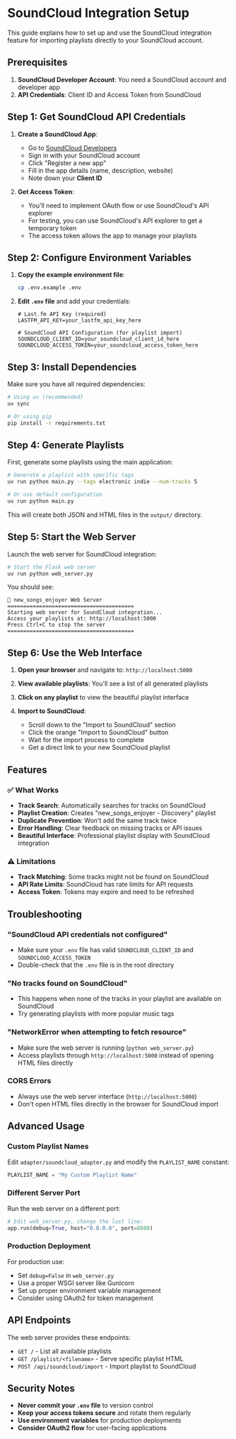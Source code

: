 # SoundCloud Integration Setup

This guide explains how to set up and use the SoundCloud integration feature for importing playlists directly to your SoundCloud account.

## Prerequisites

1. **SoundCloud Developer Account**: You need a SoundCloud account and developer app
2. **API Credentials**: Client ID and Access Token from SoundCloud

## Step 1: Get SoundCloud API Credentials

1. **Create a SoundCloud App**:
   - Go to [SoundCloud Developers](https://developers.soundcloud.com/)
   - Sign in with your SoundCloud account
   - Click "Register a new app"
   - Fill in the app details (name, description, website)
   - Note down your **Client ID**

2. **Get Access Token**:
   - You'll need to implement OAuth flow or use SoundCloud's API explorer
   - For testing, you can use SoundCloud's API explorer to get a temporary token
   - The access token allows the app to manage your playlists

## Step 2: Configure Environment Variables

1. **Copy the example environment file**:
   ```bash
   cp .env.example .env
   ```

2. **Edit `.env` file** and add your credentials:
   ```env
   # Last.fm API Key (required)
   LASTFM_API_KEY=your_lastfm_api_key_here

   # SoundCloud API Configuration (for playlist import)
   SOUNDCLOUD_CLIENT_ID=your_soundcloud_client_id_here
   SOUNDCLOUD_ACCESS_TOKEN=your_soundcloud_access_token_here
   ```

## Step 3: Install Dependencies

Make sure you have all required dependencies:

```bash
# Using uv (recommended)
uv sync

# Or using pip
pip install -r requirements.txt
```

## Step 4: Generate Playlists

First, generate some playlists using the main application:

```bash
# Generate a playlist with specific tags
uv run python main.py --tags electronic indie --num-tracks 5

# Or use default configuration
uv run python main.py
```

This will create both JSON and HTML files in the `output/` directory.

## Step 5: Start the Web Server

Launch the web server for SoundCloud integration:

```bash
# Start the Flask web server
uv run python web_server.py
```

You should see:
```
🎵 new_songs_enjoyer Web Server
========================================
Starting web server for SoundCloud integration...
Access your playlists at: http://localhost:5000
Press Ctrl+C to stop the server
========================================
```

## Step 6: Use the Web Interface

1. **Open your browser** and navigate to: `http://localhost:5000`

2. **View available playlists**: You'll see a list of all generated playlists

3. **Click on any playlist** to view the beautiful playlist interface

4. **Import to SoundCloud**:
   - Scroll down to the "Import to SoundCloud" section
   - Click the orange "Import to SoundCloud" button
   - Wait for the import process to complete
   - Get a direct link to your new SoundCloud playlist

## Features

### ✅ What Works
- **Track Search**: Automatically searches for tracks on SoundCloud
- **Playlist Creation**: Creates "new_songs_enjoyer - Discovery" playlist
- **Duplicate Prevention**: Won't add the same track twice
- **Error Handling**: Clear feedback on missing tracks or API issues
- **Beautiful Interface**: Professional playlist display with SoundCloud integration

### ⚠️ Limitations
- **Track Matching**: Some tracks might not be found on SoundCloud
- **API Rate Limits**: SoundCloud has rate limits for API requests
- **Access Token**: Tokens may expire and need to be refreshed

## Troubleshooting

### "SoundCloud API credentials not configured"
- Make sure your `.env` file has valid `SOUNDCLOUD_CLIENT_ID` and `SOUNDCLOUD_ACCESS_TOKEN`
- Double-check that the `.env` file is in the root directory

### "No tracks found on SoundCloud"
- This happens when none of the tracks in your playlist are available on SoundCloud
- Try generating playlists with more popular music tags

### "NetworkError when attempting to fetch resource"
- Make sure the web server is running (`python web_server.py`)
- Access playlists through `http://localhost:5000` instead of opening HTML files directly

### CORS Errors
- Always use the web server interface (`http://localhost:5000`)
- Don't open HTML files directly in the browser for SoundCloud import

## Advanced Usage

### Custom Playlist Names
Edit `adapter/soundcloud_adapter.py` and modify the `PLAYLIST_NAME` constant:

```python
PLAYLIST_NAME = "My Custom Playlist Name"
```

### Different Server Port
Run the web server on a different port:

```python
# Edit web_server.py, change the last line:
app.run(debug=True, host="0.0.0.0", port=8080)
```

### Production Deployment
For production use:
- Set `debug=False` in `web_server.py`
- Use a proper WSGI server like Gunicorn
- Set up proper environment variable management
- Consider using OAuth2 for token management

## API Endpoints

The web server provides these endpoints:

- `GET /` - List all available playlists
- `GET /playlist/<filename>` - Serve specific playlist HTML
- `POST /api/soundcloud/import` - Import playlist to SoundCloud

## Security Notes

- **Never commit your `.env` file** to version control
- **Keep your access tokens secure** and rotate them regularly
- **Use environment variables** for production deployments
- **Consider OAuth2 flow** for user-facing applications
